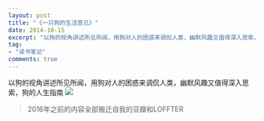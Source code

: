 ```yaml
---
layout: post
title: "《一只狗的生活意见》"
date: 2014-10-15
excerpt: "以狗的视角讲述所见所闻，用狗对人的困惑来调侃人类，幽默风趣又值得深入思索，狗的人生指南"
tag:
- "读书笔记"
comments: true
---
```


以狗的视角讲述所见所闻，用狗对人的困惑来调侃人类，幽默风趣又值得深入思索，狗的人生指南
![](http://imglf0.ph.126.net/pnX-MgcZgd1dDbTHOC8xJQ==/6608779565492184165.jpg)

> 2016年之前的内容全部搬迁自我的豆瓣和LOFFTER



